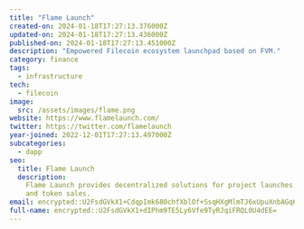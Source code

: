 ```yaml
---
title: "Flame Launch"
created-on: 2024-01-18T17:27:13.376000Z
updated-on: 2024-01-18T17:27:13.436000Z
published-on: 2024-01-18T17:27:13.451000Z
description: "Empowered Filecoin ecosystem launchpad based on FVM."
category: finance
tags:
  - infrastructure
tech:
  - filecoin
image:
  src: /assets/images/flame.png
website: https://www.flamelaunch.com/
twitter: https://twitter.com/flamelaunch
year-joined: 2022-12-01T17:27:13.497000Z
subcategories:
  - dapp
seo:
  title: Flame Launch
  description:
    Flame Launch provides decentralized solutions for project launches
    and token sales.
email: encrypted::U2FsdGVkX1+CdqpImk680chfXblOf+SsqHXgMlmTJ6xUpuXnbAGq6h6jNVlat3/1
full-name: encrypted::U2FsdGVkX1+dIPhm9TE5Ly6Vfe9TyRJqiFRQL0U4dEE=
---
```

